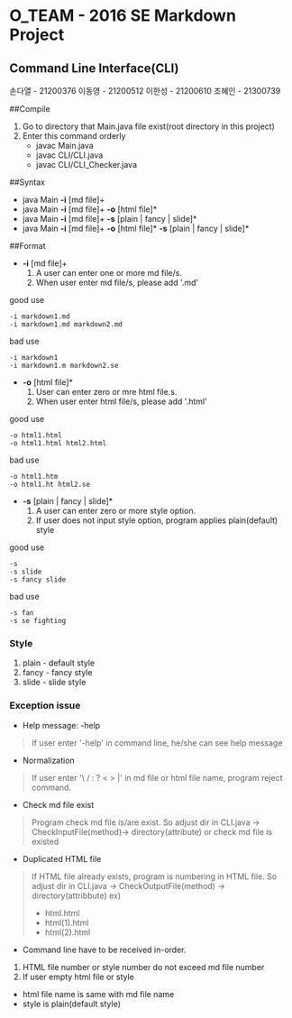 # O_TEAM - 2016 SE Markdown Project
## Command Line Interface(CLI)
손다열 - 21200376 이동영 - 21200512 이한성 - 21200610 조혜인 - 21300739


##Compile
1. Go to directory that Main.java file exist(root directory in this project)
2. Enter this command orderly<br>
   * javac Main.java 
   * javac CLI/CLI.java 
   * javac CLI/CLI_Checker.java

##Syntax
* java Main __-i__ [md file]+
* java Main __-i__ [md file]+ __-o__ [html file]*
* java Main __-i__ [md file]+ __-s__ [plain | fancy | slide]*
* java Main __-i__ [md file]+ __-o__ [html file]* __-s__ [plain | fancy | slide]*




##Format
* __-i__ [md file]+
  1. A user can enter one or more md file/s.
  2. When user enter md file/s, please add '.md'

good use
```
-i markdown1.md
-i markdown1.md markdown2.md
```
bad use
```
-i markdown1
-i markdown1.m markdown2.se
```

* __-o__ [html file]*
  1. User can enter zero or mre html file.s.
  2. When user enter html file/s, please add '.html'

good use
```
-o html1.html
-o html1.html html2.html
```

bad use
```
-o html1.htm
-o html1.ht html2.se
```

* __-s__ [plain | fancy | slide]*
  1. A user can enter zero or more style option.
  2. If user does not input style option, program applies plain(default) style

good use
```
-s  
-s slide
-s fancy slide
```

bad use
```
-s fan
-s se fighting
```




### Style
1. plain - default style
2. fancy - fancy style
3. slide - slide style




### Exception issue
* Help message: -help
>If user enter '-help' in command line, he/she can see help message

* Normalization
>If user enter '\ / : ? < > |' in md file or html file name, program reject command.

* Check md file exist
>Program check md file is/are exist. So adjust dir in CLI.java -> CheckInputFile(method)-> directory(attribute) or check md file is existed

* Duplicated HTML file
>If HTML file already exists, program is numbering in HTML file. So adjust dir in CLI.java -> CheckOutputFile(method) -> directory(attribbute)
>ex) <br>
>* html.html<br>
>* html(1).html<br>
>* html(2).html

* Command line have to be received in-order.
1. HTML file number or style number do not exceed md file number
2. If user empty html file or style
  * html file name is same with md file name
  * style is plain(default style)
